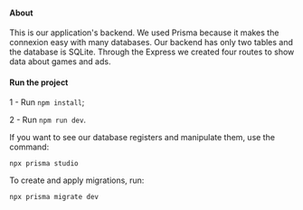#### About

This is our application's backend. We used Prisma because it makes the connexion easy with many databases. Our backend has only two tables and the database is SQLite. Through the Express we created four routes to show data about games and ads.


#### Run the project

1 - Run `npm install`; 

2 - Run `npm run dev`.

If you want to see our database registers and manipulate them, use the command:

`npx prisma studio`

To create and apply migrations, run:

`npx prisma migrate dev`
